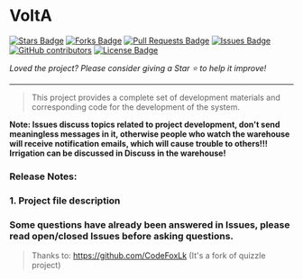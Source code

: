 # VoltA

<!-- <i>Description of repository.</i> -->


<a href="https://github.com/EARodriguezM/volta-quiz/stargazers"><img src="https://img.shields.io/github/stars/EARodriguezM/volta-quiz" alt="Stars Badge"/></a>
<a href="https://github.com/EARodriguezM/volta-quiz/network/members"><img src="https://img.shields.io/github/forks/EARodriguezM/volta-quiz" alt="Forks Badge"/></a>
<a href="https://github.com/EARodriguezM/volta-quiz/pulls"><img src="https://img.shields.io/github/issues-pr/EARodriguezM/volta-quiz" alt="Pull Requests Badge"/></a>
<a href="https://github.com/EARodriguezM/volta-quiz/issues"><img src="https://img.shields.io/github/issues/EARodriguezM/volta-quiz" alt="Issues Badge"/></a>
<a href="https://github.com/EARodriguezM/volta-quiz/graphs/contributors"><img alt="GitHub contributors" src="https://img.shields.io/github/contributors/EARodriguezM/volta-quiz?color=2b9348"></a>
<a href="https://github.com/EARodriguezM/volta-quiz/blob/master/LICENSE"><img src="https://img.shields.io/github/license/EARodriguezM/volta-quiz?color=2b9348" alt="License Badge"/></a>

<!-- <a href="https://github.com/EARodriguezM/volta-quiz/blob/main/enREADME.md"><img src="https://img.shields.io/static/v1?label=&labelColor=505050&message=Spanish README &color=%230076D6&style=flat&logo=google-chrome&logoColor=green" alt="website"/></a> -->

<!-- <img src="http://hits.dwyl.com/EARodriguezM/volta-quiz.svg" alt="Hits Badge"/> -->

<i>Loved the project? Please consider giving a Star ⭐️ to help it improve!</i>

</div>

---

>
> This project provides a complete set of development materials and corresponding code for the development of the system.
>

**Note: Issues discuss topics related to project development, don't send meaningless messages in it, otherwise people who watch the warehouse will receive notification emails, which will cause trouble to others!!! Irrigation can be discussed in Discuss in the warehouse!**

<!-- **INSERTAR FOTO DEL MONTAJE** -->
<!-- ![](/4.Docs/Images/pictorial_circuit_diagram.png)

--- -->

### Release Notes:
<!-- 
**0.0.5 update:**

* State the latest updates

For installation tutorials, please refer to:

> [Name for the link](link) other reference normal: link2
>

**Updated on 0.0.1:**

* Other relevant updates -->

### 1. Project file description

### Some questions have already been answered in Issues, please read open/closed Issues before asking questions.

> Thanks to:
> https://github.com/CodeFoxLk (It's a fork of quizzle project)
> 

